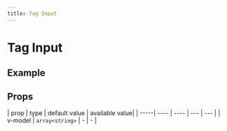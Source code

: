 ```yaml
---
title: Tag Input
---
```


# Tag Input

## Example

<tag-input-1></tag-input-1>

## Props

| prop | type | default value | available value|
| -----| ---- | ---- | --- | --- |
| v-model | `array<string>` | - | - |